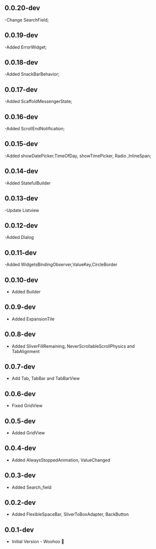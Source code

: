 ## 0.0.20-dev

-Change SearchField;

## 0.0.19-dev

-Added ErrorWidget;

## 0.0.18-dev

-Added SnackBarBehavior;

## 0.0.17-dev

-Added ScaffoldMessengerState;

## 0.0.16-dev

-Added ScrollEndNotification;

## 0.0.15-dev

-Added showDatePicker,TimeOfDay, showTimePicker, Radio ,InlineSpan;

## 0.0.14-dev

-Added StatefulBuilder

## 0.0.13-dev

-Update Listview

## 0.0.12-dev

-Added Dialog

## 0.0.11-dev

-Added WidgetsBindingObserver,ValueKey,CircleBorder

## 0.0.10-dev

- Added Builder

## 0.0.9-dev

- Added ExpansionTile

## 0.0.8-dev

- Added SliverFillRemaining, NeverScrollableScrollPhysics and TabAlignment

## 0.0.7-dev

- Add Tab, TabBar and TabBarView

## 0.0.6-dev

- Fixed GridView

## 0.0.5-dev

- Added GridView

## 0.0.4-dev

- Added AlwaysStoppedAnimation, ValueChanged

## 0.0.3-dev

- Added Search_field

## 0.0.2-dev

- Added FlexibleSpaceBar, SliverToBoxAdapter, BackButton

## 0.0.1-dev

- Initial Version - Woohoo 🥳
